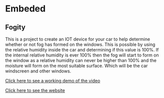 # Embeded

## Fogity
This is a project to create an IOT device for your car to help determine whether or not fog has formed on the windows. This is possible by using the relative humidity inside the car and determining if this value is 100%. If the internal relative humidity is ever 100% then the fog will start to form on the window as a relative humidity can never be higher than 100% and the moisture will form on the most suitable surface. Which will be the car windscreen and other windows.


[Click here to see a working demo of the video](https://github.com/Karrot96/Embeded/blob/master/demo_working.mp4)

[Click here to see the website](http://karet.co.uk/embedded)
